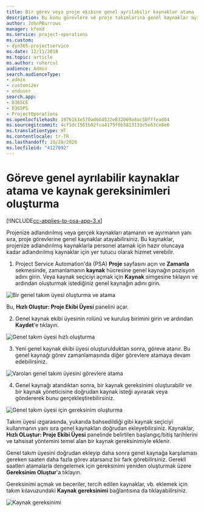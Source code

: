 ```yaml
---
title: Bir görev veya proje ekibine genel ayrılabilir kaynaklar atama
description: Bu konu görevlere ve proje takımlarına genel kaynaklar ayırma hakkında bilgi sağlar.
author: JohnPBurrows
manager: kfend
ms.service: project-operations
ms.custom:
- dyn365-projectservice
ms.date: 12/11/2018
ms.topic: article
ms.author: ruhercul
audience: Admin
search.audienceType:
- admin
- customizer
- enduser
search.app:
- D365CE
- D365PS
- ProjectOperations
ms.openlocfilehash: 19761b3e570ad664522e832069a8ac50fffead64
ms.sourcegitcommit: 4cf1dc1561b92fca4175f0b3813133c5e63ce8e6
ms.translationtype: HT
ms.contentlocale: tr-TR
ms.lasthandoff: 10/28/2020
ms.locfileid: "4127092"
---
```

# <a name="assign-generic-bookable-resources-to-a-task-and-generate-resource-requirements"></a>Göreve genel ayrılabilir kaynaklar atama ve kaynak gereksinimleri oluşturma 

[!INCLUDE[cc-applies-to-psa-app-3.x](../includes/cc-applies-to-psa-app-3x.md)]

Projenize adlandırılmış veya gerçek kaynakları atamanın ve ayırmanın yanı sıra, proje görevlerine genel kaynaklar atayabilirsiniz. Bu kaynaklar, projenize adlandırılmış kaynaklarla personel atamak için hazır oluncaya kadar adlandırılmış kaynaklar için yer tutucu olarak hizmet verebilir. 

1. Project Service Automation'da (PSA) **Proje** sayfasını açın ve **Zamanla** sekmesinde, zamanlamanın **kaynak** hücresine genel kaynağın pozisyon adını girin. Veya kaynak seçiciyi açmak için **Kaynak** simgesine tıklayın ve ardından oluşturmak istediğiniz genel kaynağın adını girin.

![Bir genel takım üyesi oluşturma ve atama](media/RM-how-to-9.png)

Bu, **Hızlı Oluştur: Proje Ekibi Üyesi** panelini açar. 

2. Genel kaynak ekibi üyesinin rolünü ve kuruluş birimini girin ve ardından **Kaydet**'e tıklayın.

![Genel takım üyesi hızlı oluşturma](media/RM-how-to-10.png)

3. Yeni genel kaynak ekibi üyesi oluşturulduktan sonra, göreve atanır. Bu genel kaynağı görev zamanlamasında diğer görevlere atamaya devam edebilirsiniz.

![Varolan genel takım üyesini görevlere atama](media/RM-how-to-11.png)

4. Genel kaynağı atandıktan sonra, bir kaynak gereksinimi oluşturabilir ve bir kaynak yöneticisine doğrudan kaynak isteği ayırarak veya göndererek bunu gerçekleştirebilirsiniz.

![Genel takım üyesi için gereksinim oluşturma](media/RM-how-to-12.png)

Takım üyesi ızgarasında, yukarıda bahsedildiği gibi kaynak seçiciyi kullanmanın yanı sıra genel kaynakları doğrudan ekleyebilirsiniz. Kaynaklar, **Hızlı OLuştur: Proje Ekibi Üyesi** panelinde belirtilen başlangıç/bitiş tarihlerini ve tahsisat yöntemini temel alan bir kaynak gereksinimiyle eklenir.

Genel takım üyesini doğrudan ekleyip daha sonra genel kaynağa karşılaması gereken saaten daha fazla görev atarsanız bir fark görebilirsiniz. Gerekli saatleri atamalarla dengelemek için gereksinimi yeniden oluşturmak üzere **Gereksinim Oluştur**'a tıklayın.

Gereksinimi açmak ve beceriler, tercih edilen kaynaklar, vb. eklemek için takım kılavuzundaki **Kaynak gereksinimi** bağlantısına da tıklayabilirsiniz.

![Kaynak gereksinimi](media/RM-how-to-13.png)

